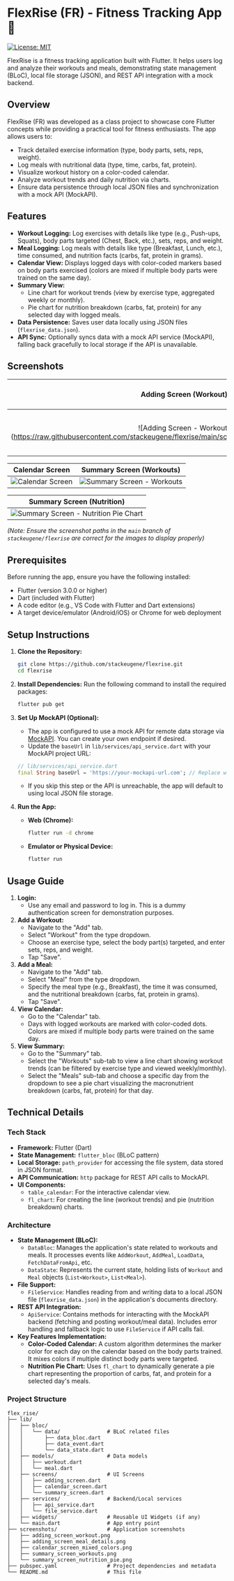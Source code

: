 # FlexRise (FR) - Fitness Tracking App 💪

[![License: MIT](https://img.shields.io/badge/License-MIT-yellow.svg)](https://opensource.org/licenses/MIT)

FlexRise is a fitness tracking application built with Flutter. It helps users log and analyze their workouts and meals, demonstrating state management (BLoC), local file storage (JSON), and REST API integration with a mock backend.

## Overview

FlexRise (FR) was developed as a class project to showcase core Flutter concepts while providing a practical tool for fitness enthusiasts. The app allows users to:

*   Track detailed exercise information (type, body parts, sets, reps, weight).
*   Log meals with nutritional data (type, time, carbs, fat, protein).
*   Visualize workout history on a color-coded calendar.
*   Analyze workout trends and daily nutrition via charts.
*   Ensure data persistence through local JSON files and synchronization with a mock API (MockAPI).

## Features

*   **Workout Logging:** Log exercises with details like type (e.g., Push-ups, Squats), body parts targeted (Chest, Back, etc.), sets, reps, and weight.
*   **Meal Logging:** Log meals with details like type (Breakfast, Lunch, etc.), time consumed, and nutrition facts (carbs, fat, protein in grams).
*   **Calendar View:** Displays logged days with color-coded markers based on body parts exercised (colors are mixed if multiple body parts were trained on the same day).
*   **Summary View:**
    *   Line chart for workout trends (view by exercise type, aggregated weekly or monthly).
    *   Pie chart for nutrition breakdown (carbs, fat, protein) for any selected day with logged meals.
*   **Data Persistence:** Saves user data locally using JSON files (`flexrise_data.json`).
*   **API Sync:** Optionally syncs data with a mock API service (MockAPI), falling back gracefully to local storage if the API is unavailable.

## Screenshots

| Adding Screen (Workout)                                                                          | Adding Screen (Meal)                                                                                 |
| :-----------------------------------------------------------------------------------------------: | :---------------------------------------------------------------------------------------------------: |
| ![Adding Screen - Workout] (https://raw.githubusercontent.com/stackeugene/flexrise/main/screenshots/adding_screen_workout.png) | ![Adding Screen - Meal Details](https://raw.githubusercontent.com/stackeugene/flexrise/main/screenshots/adding_screen_meal.png) |

| Calendar Screen                                                                                    | Summary Screen (Workouts)                                                                              |
| :-------------------------------------------------------------------------------------------------: | :-----------------------------------------------------------------------------------------------------: |
| ![Calendar Screen](https://raw.githubusercontent.com/stackeugene/flexrise/main/screenshots/calendar_screen.png) | ![Summary Screen - Workouts](https://raw.githubusercontent.com/stackeugene/flexrise/main/screenshots/summary_screen_workout.png) |

| Summary Screen (Nutrition)                                                                               |
| :-------------------------------------------------------------------------------------------------------: |
| ![Summary Screen - Nutrition Pie Chart](https://raw.githubusercontent.com/stackeugene/flexrise/main/screenshots/summary_screen_nutrition.png) |

*(Note: Ensure the screenshot paths in the `main` branch of `stackeugene/flexrise` are correct for the images to display properly)*

## Prerequisites

Before running the app, ensure you have the following installed:

*   Flutter (version 3.0.0 or higher)
*   Dart (included with Flutter)
*   A code editor (e.g., VS Code with Flutter and Dart extensions)
*   A target device/emulator (Android/iOS) or Chrome for web deployment

## Setup Instructions

1.  **Clone the Repository:**
    ```bash
    git clone https://github.com/stackeugene/flexrise.git
    cd flexrise
    ```

2.  **Install Dependencies:** Run the following command to install the required packages:
    ```bash
    flutter pub get
    ```

3.  **Set Up MockAPI (Optional):**
    *   The app is configured to use a mock API for remote data storage via [MockAPI](https://mockapi.io/). You can create your own endpoint if desired.
    *   Update the `baseUrl` in `lib/services/api_service.dart` with your MockAPI project URL:
      ```dart
      // lib/services/api_service.dart
      final String baseUrl = 'https://your-mockapi-url.com'; // Replace with your URL
      ```
    *   If you skip this step or the API is unreachable, the app will default to using local JSON file storage.

4.  **Run the App:**
    *   **Web (Chrome):**
        ```bash
        flutter run -d chrome
        ```
    *   **Emulator or Physical Device:**
        ```bash
        flutter run
        ```

## Usage Guide

1.  **Login:**
    *   Use any email and password to log in. This is a dummy authentication screen for demonstration purposes.
2.  **Add a Workout:**
    *   Navigate to the "Add" tab.
    *   Select "Workout" from the type dropdown.
    *   Choose an exercise type, select the body part(s) targeted, and enter sets, reps, and weight.
    *   Tap "Save".
3.  **Add a Meal:**
    *   Navigate to the "Add" tab.
    *   Select "Meal" from the type dropdown.
    *   Specify the meal type (e.g., Breakfast), the time it was consumed, and the nutritional breakdown (carbs, fat, protein in grams).
    *   Tap "Save".
4.  **View Calendar:**
    *   Go to the "Calendar" tab.
    *   Days with logged workouts are marked with color-coded dots. Colors are mixed if multiple body parts were trained on the same day.
5.  **View Summary:**
    *   Go to the "Summary" tab.
    *   Select the "Workouts" sub-tab to view a line chart showing workout trends (can be filtered by exercise type and viewed weekly/monthly).
    *   Select the "Meals" sub-tab and choose a specific day from the dropdown to see a pie chart visualizing the macronutrient breakdown (carbs, fat, protein) for that day.

## Technical Details

### Tech Stack

*   **Framework:** Flutter (Dart)
*   **State Management:** `flutter_bloc` (BLoC pattern)
*   **Local Storage:** `path_provider` for accessing the file system, data stored in JSON format.
*   **API Communication:** `http` package for REST API calls to MockAPI.
*   **UI Components:**
    *   `table_calendar`: For the interactive calendar view.
    *   `fl_chart`: For creating the line (workout trends) and pie (nutrition breakdown) charts.

### Architecture

*   **State Management (BLoC):**
    *   `DataBloc`: Manages the application's state related to workouts and meals. It processes events like `AddWorkout`, `AddMeal`, `LoadData`, `FetchDataFromApi`, etc.
    *   `DataState`: Represents the current state, holding lists of `Workout` and `Meal` objects (`List<Workout>`, `List<Meal>`).
*   **File Support:**
    *   `FileService`: Handles reading from and writing data to a local JSON file (`flexrise_data.json`) in the application's documents directory.
*   **REST API Integration:**
    *   `ApiService`: Contains methods for interacting with the MockAPI backend (fetching and posting workout/meal data). Includes error handling and fallback logic to use `FileService` if API calls fail.
*   **Key Features Implementation:**
    *   **Color-Coded Calendar:** A custom algorithm determines the marker color for each day on the calendar based on the body parts trained. It mixes colors if multiple distinct body parts were targeted.
    *   **Nutrition Pie Chart:** Uses `fl_chart` to dynamically generate a pie chart representing the proportion of carbs, fat, and protein for a selected day's meals.

### Project Structure

```text
flex_rise/
├── lib/
│   ├── bloc/
│   │   └── data/               # BLoC related files
│   │       ├── data_bloc.dart
│   │       ├── data_event.dart
│   │       └── data_state.dart
│   ├── models/                 # Data models
│   │   ├── workout.dart
│   │   └── meal.dart
│   ├── screens/                # UI Screens
│   │   ├── adding_screen.dart
│   │   ├── calendar_screen.dart
│   │   └── summary_screen.dart
│   ├── services/               # Backend/Local services
│   │   ├── api_service.dart
│   │   └── file_service.dart
│   ├── widgets/                # Reusable UI Widgets (if any)
│   └── main.dart               # App entry point
├── screenshots/                # Application screenshots
│   ├── adding_screen_workout.png
│   ├── adding_screen_meal_details.png
│   ├── calendar_screen_mixed_colors.png
│   ├── summary_screen_workouts.png
│   └── summary_screen_nutrition_pie.png
├── pubspec.yaml                # Project dependencies and metadata
└── README.md                   # This file